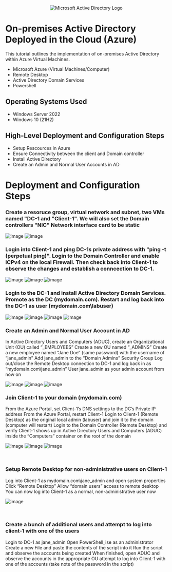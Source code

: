 <p align="center">
<img src="https://i.imgur.com/pU5A58S.png" alt="Microsoft Active Directory Logo"/>
</p>

<h1>On-premises Active Directory Deployed in the Cloud (Azure)</h1>
This tutorial outlines the implementation of on-premises Active Directory within Azure Virtual Machines.<br />


- Microsoft Azure (Virtual Machines/Computer)
- Remote Desktop
- Active Directory Domain Services
- Powershell

<h2>Operating Systems Used</h2>

- Windows Server 2022
- Windows 10 (21H2)

<h2>High-Level Deployment and Configuration Steps</h2>

- Setup Rescources in Azure
- Ensure Connectivity between the client and Domain controller
- Install Active Directory 
- Create an Admin and Normal User Accounts in AD

<h1>Deployment and Configuration Steps</h1>

<h3>Create a resoruce group, virtual network and subnet, two VMs named "DC-1 and "Client-1". We will also set the Domain controllers "NIC" Network interface card to be static</h3>

![image](https://github.com/user-attachments/assets/8459f85c-8c17-4e6f-889a-8a52ee8aa702)
![image](https://github.com/user-attachments/assets/d749a179-589d-4b1f-98ed-deb31b209ab1)

<h3>Login into Client-1 and ping DC-1s private address with "ping -t (perpetual ping)". Login to the Domain Controller and enable ICPv4 on the local Firewall. Then check back into Client-1 to observe the changes and establish a conncection to DC-1.</h3>

![image](https://github.com/user-attachments/assets/62796127-a5e0-426f-ac39-3dc6244a2803)
![image](https://github.com/user-attachments/assets/e2f3e0ce-f3ca-496c-b2e5-ed6a8d96284a)
![image](https://github.com/user-attachments/assets/3ced0d78-605d-460b-8323-79197816f272)

<h3>Login to the DC-1 and install Active Directory Domain Services. Promote as the DC (mydomain.com). Restart and log back into the DC-1 as user (mydomain.com\labuser)</h3>

![image](https://github.com/user-attachments/assets/b31f2245-25e6-4801-9d9f-8e9d5fea53aa)
![image](https://github.com/user-attachments/assets/3351ae24-9370-4a64-8e52-af30cbbf1f96)
![image](https://github.com/user-attachments/assets/71d3301b-5b57-4d9e-afbd-c0d6fa377422)
![image](https://github.com/user-attachments/assets/256a4d1f-bdb3-4bdd-9bc6-3a42d3f26450)


<h3>Create an Admin and Normal User Account in AD</h3>

<p>
  In Active Directory Users and Computers (ADUC), create an Organizational Unit (OU) called “_EMPLOYEES”
  Create a new OU named “_ADMINS”
  Create a new employee named “Jane Doe” (same password) with the username of “jane_admin”
  Add jane_admin to the “Domain Admins” Security Group
  Log out/close the Remote Desktop connection to DC-1 and log back in as “mydomain.com\jane_admin”
  User jane_admin as your admin account from now on
</p>

![image](https://github.com/user-attachments/assets/ecfcc48b-658b-4404-8f29-2e2303acbfdb)
![image](https://github.com/user-attachments/assets/5486e6d6-66a4-4952-9032-732b0db2abe0)
![image](https://github.com/user-attachments/assets/49e3f3bd-f48c-4227-9ad6-9af037246731)


<h3>Join Client-1 to your domain (mydomain.com)</h3>

<p>
  From the Azure Portal, set Client-1’s DNS settings to the DC’s Private IP address
  From the Azure Portal, restart Client-1
  Login to Client-1 (Remote Desktop) as the original local admin (labuser) and join it to the domain (computer will restart)
  Login to the Domain Controller (Remote Desktop) and verify Client-1 shows up in Active Directory Users and Computers (ADUC) inside the “Computers” container on the root of the domain

</p>

![image](https://github.com/user-attachments/assets/5ab3c117-1685-4667-b58d-1bb4a6d4f21e)
![image](https://github.com/user-attachments/assets/dbcad47c-a243-4fe0-8302-88713f3dfaa7)
![image](https://github.com/user-attachments/assets/3f77e89e-1ec5-4ef2-91af-32afdd097bbf)

<br />

<h3>Setup Remote Desktop for non-administrative users on Client-1</h3>

<p>
  Log into Client-1 as mydomain.com\jane_admin and open system properties
  Click “Remote Desktop”
  Allow “domain users” access to remote desktop
  You can now log into Client-1 as a normal, non-administrative user now
</p>

![image](https://github.com/user-attachments/assets/786492ae-a941-48f1-8b19-a9efb71b475f)


<br />

<h3>Create a bunch of additional users and attempt to log into client-1 with one of the users</h3>

<p>
Login to DC-1 as jane_admin
Open PowerShell_ise as an administrator
Create a new File and paste the contents of the script into it
Run the script and observe the accounts being created
When finished, open ADUC and observe the accounts in the appropriate OU
attempt to log into Client-1 with one of the accounts (take note of the password in the script)
</p>

<br />
